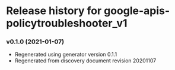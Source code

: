 # Release history for google-apis-policytroubleshooter_v1

### v0.1.0 (2021-01-07)

* Regenerated using generator version 0.1.1
* Regenerated from discovery document revision 20201107

